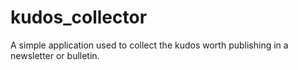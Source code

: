 # kudos_collector
A simple application used to collect the kudos worth publishing in a newsletter or bulletin.

